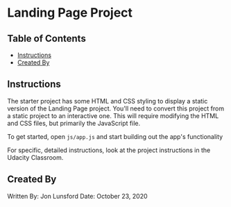 # Landing Page Project

## Table of Contents

* [Instructions](#instructions)
* [Created By](#createdby)

## Instructions

The starter project has some HTML and CSS styling to display a static version of the Landing Page project. You'll need to convert this project from a static project to an interactive one. This will require modifying the HTML and CSS files, but primarily the JavaScript file.

To get started, open `js/app.js` and start building out the app's functionality

For specific, detailed instructions, look at the project instructions in the Udacity Classroom.

## Created By

Written By:     Jon Lunsford
Date:           October 23, 2020